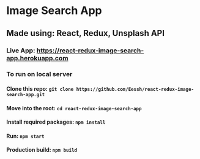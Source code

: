 # Image Search App
## Made using: React, Redux, Unsplash API

### Live App: https://react-redux-image-search-app.herokuapp.com

### To run on local server
#### Clone this repo: `git clone https://github.com/Eessh/react-redux-image-search-app.git`
#### Move into the root: `cd react-redux-image-search-app`
#### Install required packages: `npm install`
#### Run: `npm start`
#### Production build: `npm build`
